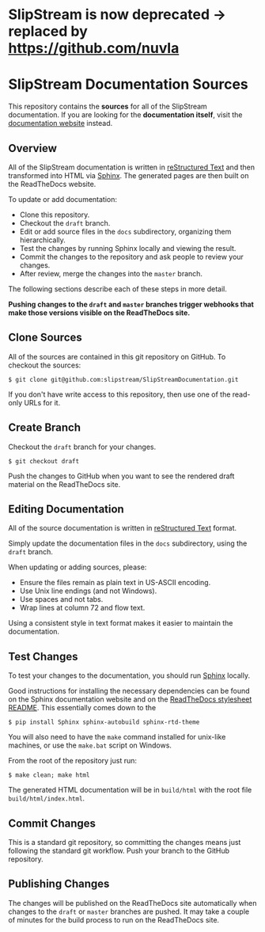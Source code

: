 # SlipStream is now deprecated -> replaced by https://github.com/nuvla

SlipStream Documentation Sources
================================

This repository contains the **sources** for all of the SlipStream
documentation.  If you are looking for the **documentation itself**,
visit the [documentation website][docs] instead.

Overview
--------

All of the SlipStream documentation is written in [reStructured
Text][reST] and then transformed into HTML via [Sphinx][sphinx].  The
generated pages are then built on the ReadTheDocs website.

To update or add documentation:

 - Clone this repository.
 - Checkout the `draft` branch.
 - Edit or add source files in the `docs` subdirectory, organizing
   them hierarchically.
 - Test the changes by running Sphinx locally and viewing the result.
 - Commit the changes to the repository and ask people to review your
   changes. 
 - After review, merge the changes into the `master` branch.

The following sections describe each of these steps in more detail.

**Pushing changes to the `draft` and `master` branches trigger
webhooks that make those versions visible on the ReadTheDocs site.**

Clone Sources
-------------

All of the sources are contained in this git repository on GitHub. To
checkout the sources:
```
$ git clone git@github.com:slipstream/SlipStreamDocumentation.git
```
If you don't have write access to this repository, then use one of the
read-only URLs for it.

Create Branch
-------------

Checkout the `draft` branch for your changes. 
```
$ git checkout draft
```
Push the changes to GitHub when you want to see the rendered draft
material on the ReadTheDocs site. 

Editing Documentation
---------------------

All of the source documentation is written in [reStructured
Text][reST] format.

Simply update the documentation files in the `docs` subdirectory,
using the `draft` branch.

When updating or adding sources, please:
 - Ensure the files remain as plain text in US-ASCII encoding.
 - Use Unix line endings (and not Windows).
 - Use spaces and not tabs.
 - Wrap lines at column 72 and flow text.

Using a consistent style in text format makes it easier to maintain
the documentation.

Test Changes
------------

To test your changes to the documentation, you should run
[Sphinx][sphinx] locally.

Good instructions for installing the necessary dependencies can be
found on the Sphinx documentation website and on the [ReadTheDocs
stylesheet README][rtdcss].  This essentially comes down to the
```
$ pip install Sphinx sphinx-autobuild sphinx-rtd-theme
```
You will also need to have the `make` command installed for unix-like
machines, or use the `make.bat` script on Windows.

From the root of the repository just run:
```
$ make clean; make html
```
The generated HTML documentation will be in `build/html` with the root
file `build/html/index.html`.  

Commit Changes
--------------

This is a standard git repository, so committing the changes means
just following the standard git workflow.  Push your branch to the
GitHub repository.

Publishing Changes
------------------

The changes will be published on the ReadTheDocs site automatically
when changes to the `draft` or `master` branches are pushed.  It may
take a couple of minutes for the build process to run on the
ReadTheDocs site.  


[docs]: http://ssdocs.sixsq.com
[reST]: http://docutils.sourceforge.net/docs/ref/rst/restructuredtext.html
[sphinx]: http://sphinx-doc.org
[rtdcss]: https://github.com/snide/sphinx_rtd_theme
